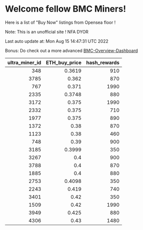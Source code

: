 # Welcome fellow BMC Miners!
Here is a list of "Buy Now" listings from Opensea floor !

Note: This is an unofficial site ! NFA DYOR

Last auto update at: Mon Aug 15 14:47:31 UTC 2022

Bonus: Do check out a more advanced [BMC-Overview-Dashboard](https://dune.com/defifunk/BMC-Overview-Dashboard)


|   ultra_miner_id |   ETH_buy_price |   hash_rewards |
|-----------------:|----------------:|---------------:|
|              348 |          0.3619 |            910 |
|             3785 |          0.362  |            870 |
|              767 |          0.371  |           1990 |
|             2335 |          0.3748 |            880 |
|             3172 |          0.375  |           1990 |
|             2332 |          0.375  |            710 |
|             1977 |          0.375  |            890 |
|             1372 |          0.38   |            870 |
|             1123 |          0.38   |            460 |
|              748 |          0.39   |            900 |
|             3185 |          0.3999 |            350 |
|             3267 |          0.4    |            900 |
|             3788 |          0.4    |            870 |
|             1885 |          0.4    |            880 |
|             2753 |          0.4098 |            350 |
|             2243 |          0.419  |            740 |
|             3401 |          0.42   |            350 |
|             1509 |          0.42   |           1990 |
|             3949 |          0.425  |            880 |
|             4306 |          0.43   |           1480 |